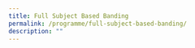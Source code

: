 ```yaml
---
title: Full Subject Based Banding
permalink: /programme/full-subject-based-banding/
description: ""
---
```



